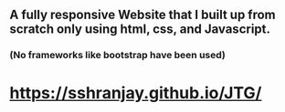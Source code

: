 ## A fully responsive Website that I built up from scratch only using html, css, and Javascript. 
### (No frameworks like bootstrap have been used)
# https://sshranjay.github.io/JTG/
